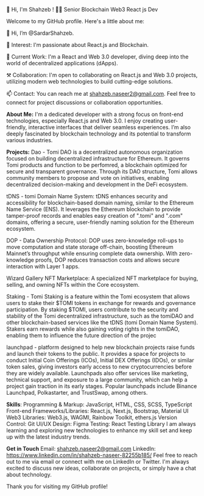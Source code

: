 🙋 Hi, I'm Shahzeb !
👨‍💼 Senior Blockchain Web3 React js Dev

Welcome to my GitHub profile. Here's a little about me:

👋 Hi, I’m @SardarShahzeb.

👀 Interest: I'm passionate about React.js and Blockchain.

🌱 Current Work: I'm a React and Web 3.0 developer, diving deep into the world of decentralized applications (dApps).

⚒️ Collaboration: I'm open to collaborating on React.js and Web 3.0 projects, utilizing modern web technologies to build cutting-edge solutions.

📫 Contact: You can reach me at shahzeb.naseer2@gmail.com. Feel free to connect for project discussions or collaboration opportunities.

**About Me:**
I'm a dedicated developer with a strong focus on front-end technologies, especially React.js and Web 3.0. I enjoy creating user-friendly, interactive interfaces that deliver seamless experiences. I’m also deeply fascinated by blockchain technology and its potential to transform various industries.

**Projects:**
Dao - Tomi DAO is a decentralized autonomous organization focused on building decentralized infrastructure for Ethereum. It governs Tomi products and function to be perfomred, a blockchain optimized for secure and transparent governance. Through its DAO structure, Tomi allows community members to propose and vote on initiatives, enabling decentralized decision-making and development in the DeFi ecosystem.

tDNS - tomi Domain Name System: tDNS enhances security and accessibility for blockchain-based domain naming, similar to the Ethereum Name Service (ENS). It leverages the Ethereum blockchain to provide tamper-proof records and enables easy creation of ".tomi" and ".com" domains, offering a secure, user-friendly naming solution for the Ethereum ecosystem.

DOP - Data Ownership Protocol: DOP uses zero-knowledge roll-ups to move computation and state storage off-chain, boosting Ethereum Mainnet’s throughput while ensuring complete data ownership. With zero-knowledge proofs, DOP reduces transaction costs and allows secure interaction with Layer 1 apps.

Wizard Gallery NFT Marketplace: A specialized NFT marketplace for buying, selling, and owning NFTs within the Core ecosystem.

Staking - Tomi Staking is a feature within the Tomi ecosystem that allows users to stake their $TOMI tokens in exchange for rewards and governance participation. By staking $TOMI, users contribute to the security and stability of the Tomi decentralized infrastructure, such as the tomiDAO and other blockchain-based services like the tDNS (tomi Domain Name System). Stakers earn rewards while also gaining voting rights in the tomiDAO, enabling them to influence the future direction of the projec

launchpad - platform designed to help new blockchain projects raise funds and launch their tokens to the public. It provides a space for projects to conduct Initial Coin Offerings (ICOs), Initial DEX Offerings (IDOs), or similar token sales, giving investors early access to new cryptocurrencies before they are widely available. Launchpads also offer services like marketing, technical support, and exposure to a large community, which can help a project gain traction in its early stages. Popular launchpads include Binance Launchpad, Polkastarter, and TrustSwap, among others.

**Skills**:
Programming & Markup: JavaScript, HTML, CSS, SCSS, TypeScript
Front-end Frameworks/Libraries: React.js, Next.js, Bootstrap, Material UI
Web3 Libraries: Web3.js, WAGMI, Rainbow Toolkit, ethers.js
Version Control: Git
UI/UX Design: Figma
Testing: React Testing Library
I am always learning and exploring new technologies to enhance my skill set and keep up with the latest industry trends.

**Get in Touch**
Email: shahzeb.naseer2@gmail.com
LinkedIn: https://www.linkedin.com/in/shahzeb-naseer-82255b185/
Feel free to reach out to me via email or connect with me on LinkedIn or Twitter. I'm always excited to discuss new ideas, collaborate on projects, or simply have a chat about technology.

Thank you for visiting my GitHub profile!
